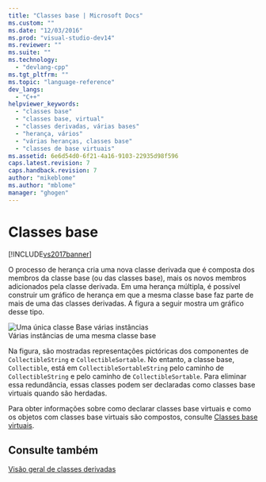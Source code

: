 ```yaml
---
title: "Classes base | Microsoft Docs"
ms.custom: ""
ms.date: "12/03/2016"
ms.prod: "visual-studio-dev14"
ms.reviewer: ""
ms.suite: ""
ms.technology: 
  - "devlang-cpp"
ms.tgt_pltfrm: ""
ms.topic: "language-reference"
dev_langs: 
  - "C++"
helpviewer_keywords: 
  - "classes base"
  - "classes base, virtual"
  - "classes derivadas, várias bases"
  - "herança, vários"
  - "várias heranças, classes base"
  - "classes de base virtuais"
ms.assetid: 6e6d54d0-6f21-4a16-9103-22935d98f596
caps.latest.revision: 7
caps.handback.revision: 7
author: "mikeblome"
ms.author: "mblome"
manager: "ghogen"
---
```

# Classes base
[!INCLUDE[vs2017banner](../assembler/inline/includes/vs2017banner.md)]

O processo de herança cria uma nova classe derivada que é composta dos membros da classe base \(ou das classes base\), mais os novos membros adicionados pela classe derivada.  Em uma herança múltipla, é possível construir um gráfico de herança em que a mesma classe base faz parte de mais de uma das classes derivadas.  A figura a seguir mostra um gráfico desse tipo.  
  
 ![Uma única classe Base várias instâncias](../cpp/media/vc38xn1.png "vc38XN1")  
Várias instâncias de uma mesma classe base  
  
 Na figura, são mostradas representações pictóricas dos componentes de `CollectibleString` e `CollectibleSortable`.  No entanto, a classe base, `Collectible`, está em `CollectibleSortableString` pelo caminho de `CollectibleString` e pelo caminho de `CollectibleSortable`.  Para eliminar essa redundância, essas classes podem ser declaradas como classes base virtuais quando são herdadas.  
  
 Para obter informações sobre como declarar classes base virtuais e como os objetos com classes base virtuais são compostos, consulte [Classes base virtuais](../Topic/Virtual%20Base%20Classes.md).  
  
## Consulte também  
 [Visão geral de classes derivadas](../misc/overview-of-derived-classes.md)